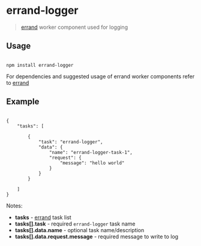 # errand-logger
> [errand](https://github.com/errandjs/errand) worker component used for logging

## Usage

```

npm install errand-logger

```

For dependencies and suggested usage of errand worker components refer to [errand](https://github.com/errandjs/errand)

## Example

```

{
	"tasks": [

		{
			"task": "errand-logger",
			"data": {
				"name": "errand-logger-task-1",
				"request": {
					"message": "hello world"
				}
			}
		}

	]
}

```

Notes:

* **tasks** - [errand](https://github.com/errandjs/errand) task list
* **tasks[].task** - required `errand-logger` task name
* **tasks[].data.name** - optional task name/description
* **tasks[].data.request.message** - required message to write to log

